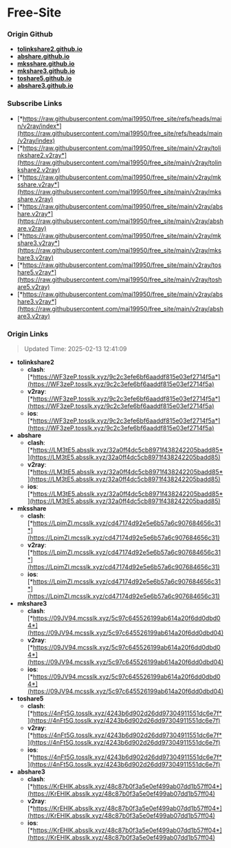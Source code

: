# Free-Site

### Origin Github

- [**tolinkshare2.github.io**](https://github.com/tolinkshare2/tolinkshare2.github.io)
- [**abshare.github.io**](https://github.com/abshare/abshare.github.io)
- [**mksshare.github.io**](https://github.com/mksshare/mksshare.github.io)
- [**mkshare3.github.io**](https://github.com/mkshare3/mkshare3.github.io)
- [**toshare5.github.io**](https://github.com/toshare5/toshare5.github.io)
- [**abshare3.github.io**](https://github.com/abshare3/abshare3.github.io)

### Subscribe Links

- [*https://raw.githubusercontent.com/mai19950/free_site/refs/heads/main/v2ray/index*](https://raw.githubusercontent.com/mai19950/free_site/refs/heads/main/v2ray/index)
- [*https://raw.githubusercontent.com/mai19950/free_site/main/v2ray/tolinkshare2.v2ray*](https://raw.githubusercontent.com/mai19950/free_site/main/v2ray/tolinkshare2.v2ray)
- [*https://raw.githubusercontent.com/mai19950/free_site/main/v2ray/mksshare.v2ray*](https://raw.githubusercontent.com/mai19950/free_site/main/v2ray/mksshare.v2ray)
- [*https://raw.githubusercontent.com/mai19950/free_site/main/v2ray/abshare.v2ray*](https://raw.githubusercontent.com/mai19950/free_site/main/v2ray/abshare.v2ray)
- [*https://raw.githubusercontent.com/mai19950/free_site/main/v2ray/mkshare3.v2ray*](https://raw.githubusercontent.com/mai19950/free_site/main/v2ray/mkshare3.v2ray)
- [*https://raw.githubusercontent.com/mai19950/free_site/main/v2ray/toshare5.v2ray*](https://raw.githubusercontent.com/mai19950/free_site/main/v2ray/toshare5.v2ray)
- [*https://raw.githubusercontent.com/mai19950/free_site/main/v2ray/abshare3.v2ray*](https://raw.githubusercontent.com/mai19950/free_site/main/v2ray/abshare3.v2ray)

### Origin Links

> Updated Time: 2025-02-13 12:41:09

- **tolinkshare2**
  - **clash**: [*https://WF3zeP.tosslk.xyz/9c2c3efe6bf6aaddf815e03ef2714f5a*](https://WF3zeP.tosslk.xyz/9c2c3efe6bf6aaddf815e03ef2714f5a)
  - **v2ray**: [*https://WF3zeP.tosslk.xyz/9c2c3efe6bf6aaddf815e03ef2714f5a*](https://WF3zeP.tosslk.xyz/9c2c3efe6bf6aaddf815e03ef2714f5a)
  - **ios**: [*https://WF3zeP.tosslk.xyz/9c2c3efe6bf6aaddf815e03ef2714f5a*](https://WF3zeP.tosslk.xyz/9c2c3efe6bf6aaddf815e03ef2714f5a)
- **abshare**
  - **clash**: [*https://LM3tE5.absslk.xyz/32a0ff4dc5cb8971f438242205badd85*](https://LM3tE5.absslk.xyz/32a0ff4dc5cb8971f438242205badd85)
  - **v2ray**: [*https://LM3tE5.absslk.xyz/32a0ff4dc5cb8971f438242205badd85*](https://LM3tE5.absslk.xyz/32a0ff4dc5cb8971f438242205badd85)
  - **ios**: [*https://LM3tE5.absslk.xyz/32a0ff4dc5cb8971f438242205badd85*](https://LM3tE5.absslk.xyz/32a0ff4dc5cb8971f438242205badd85)
- **mksshare**
  - **clash**: [*https://LpimZl.mcsslk.xyz/cd47174d92e5e6b57a6c907684656c31*](https://LpimZl.mcsslk.xyz/cd47174d92e5e6b57a6c907684656c31)
  - **v2ray**: [*https://LpimZl.mcsslk.xyz/cd47174d92e5e6b57a6c907684656c31*](https://LpimZl.mcsslk.xyz/cd47174d92e5e6b57a6c907684656c31)
  - **ios**: [*https://LpimZl.mcsslk.xyz/cd47174d92e5e6b57a6c907684656c31*](https://LpimZl.mcsslk.xyz/cd47174d92e5e6b57a6c907684656c31)
- **mkshare3**
  - **clash**: [*https://09JV94.mcsslk.xyz/5c97c645526199ab614a20f6dd0dbd04*](https://09JV94.mcsslk.xyz/5c97c645526199ab614a20f6dd0dbd04)
  - **v2ray**: [*https://09JV94.mcsslk.xyz/5c97c645526199ab614a20f6dd0dbd04*](https://09JV94.mcsslk.xyz/5c97c645526199ab614a20f6dd0dbd04)
  - **ios**: [*https://09JV94.mcsslk.xyz/5c97c645526199ab614a20f6dd0dbd04*](https://09JV94.mcsslk.xyz/5c97c645526199ab614a20f6dd0dbd04)
- **toshare5**
  - **clash**: [*https://4nFt5G.tosslk.xyz/4243b6d902d26dd97304911551dc6e7f*](https://4nFt5G.tosslk.xyz/4243b6d902d26dd97304911551dc6e7f)
  - **v2ray**: [*https://4nFt5G.tosslk.xyz/4243b6d902d26dd97304911551dc6e7f*](https://4nFt5G.tosslk.xyz/4243b6d902d26dd97304911551dc6e7f)
  - **ios**: [*https://4nFt5G.tosslk.xyz/4243b6d902d26dd97304911551dc6e7f*](https://4nFt5G.tosslk.xyz/4243b6d902d26dd97304911551dc6e7f)
- **abshare3**
  - **clash**: [*https://KrEHlK.absslk.xyz/48c87b0f3a5e0ef499ab07dd1b57ff04*](https://KrEHlK.absslk.xyz/48c87b0f3a5e0ef499ab07dd1b57ff04)
  - **v2ray**: [*https://KrEHlK.absslk.xyz/48c87b0f3a5e0ef499ab07dd1b57ff04*](https://KrEHlK.absslk.xyz/48c87b0f3a5e0ef499ab07dd1b57ff04)
  - **ios**: [*https://KrEHlK.absslk.xyz/48c87b0f3a5e0ef499ab07dd1b57ff04*](https://KrEHlK.absslk.xyz/48c87b0f3a5e0ef499ab07dd1b57ff04)
